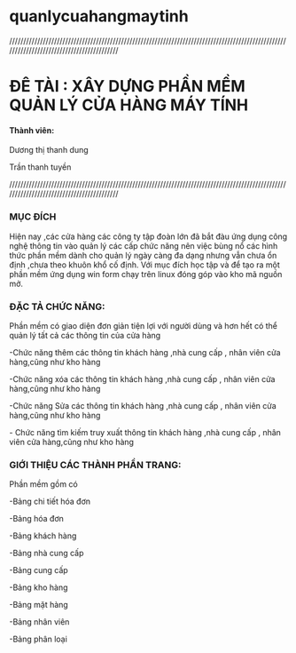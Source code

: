 # quanlycuahangmaytinh
//////////////////////////////////////////////////////////////////////////////////////////////////////////////////////////////////////////
<p><h1>ĐÊ TÀI : XÂY DỰNG PHẦN MỀM QUẢN LÝ CỬA HÀNG MÁY TÍNH</h1></p>
<p><h4>Thành viên:</h4><p>
<p>Dương thị thanh dung</p>
<p>Trần thanh tuyền</p>
//////////////////////////////////////////////////////////////////////////////////////////////////////////////////////////////////////////
<p><h3>MỤC ĐÍCH</h3></p>
<p>Hiện nay ,các cửa hàng các công ty tập đoàn lớn đã bắt đàu ứng dụng công nghệ thông tin vào quản lý các cấp chức năng nên việc bùng nổ các hình thức phần mềm dành cho quản lý ngày càng đa dạng nhưng vẫn chưa ổn định ,chưa theo khuôn khổ cố định. Với mục đích học tập và để tạo ra một phần mềm ứng dụng win form chạy trên linux đóng góp vào kho mã nguồn mở.  </p>
<p><h3>ĐẶC TẢ CHỨC NĂNG:</h3></p>
<p>Phần mềm có giao diện đơn giản tiện lợi với người dùng và hơn hết có thể quản lý tất cả các thông tin của cửa hàng </p>
<p>-Chức năng thêm các thông tin khách hàng ,nhà cung cấp , nhân viên cửa hàng,cũng như kho hàng </p>
<p>-Chức năng xóa các thông tin khách hàng ,nhà cung cấp , nhân viên cửa hàng,cũng như kho hàng<p>
<p>-Chức năng Sửa các thông tin khách hàng ,nhà cung cấp , nhân viên cửa hàng,cũng như kho hàng<p>
<p>- Chức năng tìm kiếm truy xuất thông tin khách hàng ,nhà cung cấp , nhân viên cửa hàng,cũng như kho hàng<p>
<p><h3>GIỚI THIỆU CÁC THÀNH PHẦN TRANG:</h3></p>
<p>Phần mềm gồm có </p>
<p>-Bảng chi tiết hóa đơn</p>
<p>-Bảng hóa đơn</p>
<p>-Bảng khách hàng</p>
<p>-Bảng nhà cung cấp<p>
<p>-Bảng cung cấp</p>
<p>-Bảng kho hàng </p>
<p>-Bảng mặt hàng</p>
<p>-Bảng nhân viên</p>
<p>-Bảng phân loại</p>
